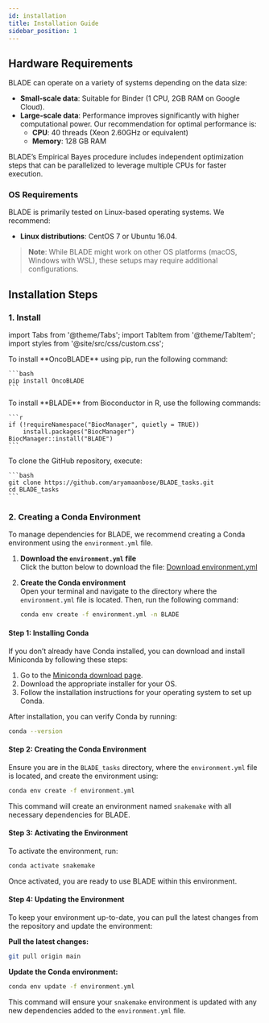 ```yaml
---
id: installation
title: Installation Guide
sidebar_position: 1
---
```



## Hardware Requirements

BLADE can operate on a variety of systems depending on the data size:
- **Small-scale data**: Suitable for Binder (1 CPU, 2GB RAM on Google Cloud).
- **Large-scale data**: Performance improves significantly with higher computational power. Our recommendation for optimal performance is:
  - **CPU**: 40 threads (Xeon 2.60GHz or equivalent)
  - **Memory**: 128 GB RAM

BLADE’s Empirical Bayes procedure includes independent optimization steps that can be parallelized to leverage multiple CPUs for faster execution.

### OS Requirements

BLADE is primarily tested on Linux-based operating systems. We recommend:
- **Linux distributions**: CentOS 7 or Ubuntu 16.04.
  
> **Note**: While BLADE might work on other OS platforms (macOS, Windows with WSL), these setups may require additional configurations.

## Installation Steps

### 1. Install 
import Tabs from '@theme/Tabs';
import TabItem from '@theme/TabItem';
import styles from '@site/src/css/custom.css';


<Tabs>
  <TabItem value="python" label="Python Installation" default>
    To install **OncoBLADE** using pip, run the following command:

    ```bash
    pip install OncoBLADE
    ```
  </TabItem>

  <TabItem value="r" label="R Installation">
    To install **BLADE** from Bioconductor in R, use the following commands:

    ```r
    if (!requireNamespace("BiocManager", quietly = TRUE))
        install.packages("BiocManager")
    BiocManager::install("BLADE")
    ```
  </TabItem>

  <TabItem value="github" label="GitHub Repository">
    To clone the GitHub repository, execute:

    ```bash
    git clone https://github.com/aryamaanbose/BLADE_tasks.git
    cd BLADE_tasks
    ```
  </TabItem>
</Tabs>

### 2. Creating a Conda Environment

To manage dependencies for BLADE, we recommend creating a Conda environment using the `environment.yml` file.

1. **Download the `environment.yml` file**  
   Click the button below to download the file: <a href="/BLADE-site/BLADE/static/environment.yml" download class="download-button">Download environment.yml</a>
2. **Create the Conda environment**  
   Open your terminal and navigate to the directory where the `environment.yml` file is located. Then, run the following command:

   ```bash
   conda env create -f environment.yml -n BLADE
   ````


#### Step 1: Installing Conda

If you don’t already have Conda installed, you can download and install Miniconda by following these steps:

1. Go to the [Miniconda download page](https://docs.conda.io/en/latest/miniconda.html).
2. Download the appropriate installer for your OS.
3. Follow the installation instructions for your operating system to set up Conda.

After installation, you can verify Conda by running:

```bash
conda --version
```

#### Step 2: Creating the Conda Environment

Ensure you are in the `BLADE_tasks` directory, where the `environment.yml` file is located, and create the environment using:

```bash
conda env create -f environment.yml
```

This command will create an environment named `snakemake` with all necessary dependencies for BLADE.

#### Step 3: Activating the Environment

To activate the environment, run:

```bash
conda activate snakemake
```

Once activated, you are ready to use BLADE within this environment.

#### Step 4: Updating the Environment

To keep your environment up-to-date, you can pull the latest changes from the repository and update the environment:

**Pull the latest changes:**

```bash
git pull origin main
```

**Update the Conda environment:**

```bash
conda env update -f environment.yml
```

This command will ensure your `snakemake` environment is updated with any new dependencies added to the `environment.yml` file.

